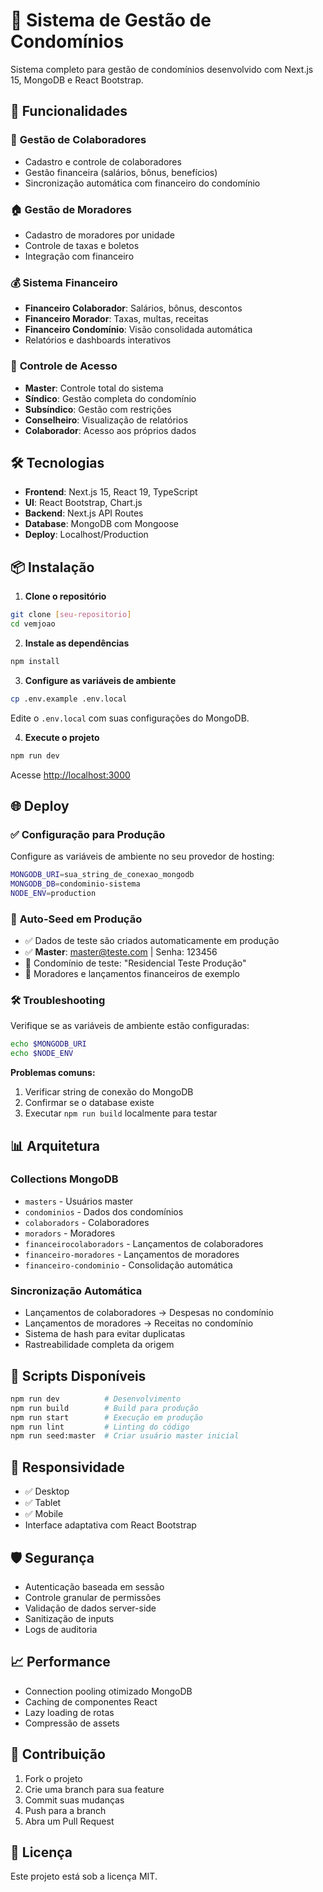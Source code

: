 # 🏢 Sistema de Gestão de Condomínios

Sistema completo para gestão de condomínios desenvolvido com Next.js 15, MongoDB e React Bootstrap.

## 🚀 Funcionalidades

### 👥 **Gestão de Colaboradores**
- Cadastro e controle de colaboradores
- Gestão financeira (salários, bônus, benefícios)
- Sincronização automática com financeiro do condomínio

### 🏠 **Gestão de Moradores**
- Cadastro de moradores por unidade
- Controle de taxas e boletos
- Integração com financeiro

### 💰 **Sistema Financeiro**
- **Financeiro Colaborador**: Salários, bônus, descontos
- **Financeiro Morador**: Taxas, multas, receitas
- **Financeiro Condomínio**: Visão consolidada automática
- Relatórios e dashboards interativos

### 🔐 **Controle de Acesso**
- **Master**: Controle total do sistema
- **Síndico**: Gestão completa do condomínio
- **Subsíndico**: Gestão com restrições
- **Conselheiro**: Visualização de relatórios
- **Colaborador**: Acesso aos próprios dados

## 🛠️ Tecnologias

- **Frontend**: Next.js 15, React 19, TypeScript
- **UI**: React Bootstrap, Chart.js
- **Backend**: Next.js API Routes
- **Database**: MongoDB com Mongoose
- **Deploy**: Localhost/Production

## 📦 Instalação

1. **Clone o repositório**
```bash
git clone [seu-repositorio]
cd vemjoao
```

2. **Instale as dependências**
```bash
npm install
```

3. **Configure as variáveis de ambiente**
```bash
cp .env.example .env.local
```

Edite o `.env.local` com suas configurações do MongoDB.

4. **Execute o projeto**
```bash
npm run dev
```

Acesse [http://localhost:3000](http://localhost:3000)

## 🌐 Deploy

### ✅ **Configuração para Produção**

Configure as variáveis de ambiente no seu provedor de hosting:

```bash
MONGODB_URI=sua_string_de_conexao_mongodb
MONGODB_DB=condominio-sistema
NODE_ENV=production
```

### 🎯 **Auto-Seed em Produção**

- ✅ Dados de teste são criados automaticamente em produção
- ✅ **Master**: master@teste.com | Senha: 123456
- 🏢 Condomínio de teste: "Residencial Teste Produção"
- 👥 Moradores e lançamentos financeiros de exemplo

### 🛠️ **Troubleshooting**

Verifique se as variáveis de ambiente estão configuradas:
```bash
echo $MONGODB_URI
echo $NODE_ENV
```

**Problemas comuns:**
1. Verificar string de conexão do MongoDB
2. Confirmar se o database existe
3. Executar `npm run build` localmente para testar

## 📊 Arquitetura

### Collections MongoDB
- `masters` - Usuários master
- `condominios` - Dados dos condomínios
- `colaboradors` - Colaboradores
- `moradors` - Moradores
- `financeirocolaboradors` - Lançamentos de colaboradores
- `financeiro-moradores` - Lançamentos de moradores
- `financeiro-condominio` - Consolidação automática

### Sincronização Automática
- Lançamentos de colaboradores → Despesas no condomínio
- Lançamentos de moradores → Receitas no condomínio
- Sistema de hash para evitar duplicatas
- Rastreabilidade completa da origem

## 🔄 Scripts Disponíveis

```bash
npm run dev          # Desenvolvimento
npm run build        # Build para produção
npm run start        # Execução em produção
npm run lint         # Linting do código
npm run seed:master  # Criar usuário master inicial
```

## 📱 Responsividade

- ✅ Desktop
- ✅ Tablet
- ✅ Mobile
- Interface adaptativa com React Bootstrap

## 🛡️ Segurança

- Autenticação baseada em sessão
- Controle granular de permissões
- Validação de dados server-side
- Sanitização de inputs
- Logs de auditoria

## 📈 Performance

- Connection pooling otimizado MongoDB
- Caching de componentes React
- Lazy loading de rotas
- Compressão de assets

## 🤝 Contribuição

1. Fork o projeto
2. Crie uma branch para sua feature
3. Commit suas mudanças
4. Push para a branch
5. Abra um Pull Request

## 📄 Licença

Este projeto está sob a licença MIT.
